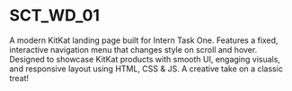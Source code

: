 # SCT_WD_01
A modern KitKat landing page built for Intern Task One. Features a fixed, interactive navigation menu that changes style on scroll and hover. Designed to showcase KitKat products with smooth UI, engaging visuals, and responsive layout using HTML, CSS &amp; JS. A creative take on a classic treat!
